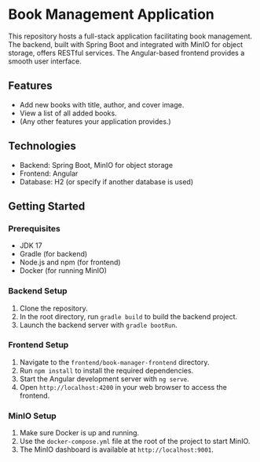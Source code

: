# Book Management Application

This repository hosts a full-stack application facilitating book management. The backend, built with Spring Boot and integrated with MinIO for object storage, offers RESTful services. The Angular-based frontend provides a smooth user interface.

## Features

- Add new books with title, author, and cover image.
- View a list of all added books.
- (Any other features your application provides.)

## Technologies

- Backend: Spring Boot, MinIO for object storage
- Frontend: Angular
- Database: H2 (or specify if another database is used)

## Getting Started

### Prerequisites

- JDK 17
- Gradle (for backend)
- Node.js and npm (for frontend)
- Docker (for running MinIO)

### Backend Setup

1. Clone the repository.
2. In the root directory, run `gradle build` to build the backend project.
3. Launch the backend server with `gradle bootRun`.

### Frontend Setup

1. Navigate to the `frontend/book-manager-frontend` directory.
2. Run `npm install` to install the required dependencies.
3. Start the Angular development server with `ng serve`.
4. Open `http://localhost:4200` in your web browser to access the frontend.

### MinIO Setup

1. Make sure Docker is up and running.
2. Use the `docker-compose.yml` file at the root of the project to start MinIO.
3. The MinIO dashboard is available at `http://localhost:9001`.
